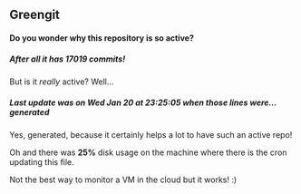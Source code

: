 ## Greengit

#### Do you wonder why this repository is so active?

##### After all it has 17019 commits!

But is it *really* active? Well...

##### Last update was on Wed Jan 20 at 23:25:05 when those lines were... generated

Yes, generated, because it certainly helps a lot to have such an active repo!

Oh and there was **25%** disk usage on the machine
where there is the cron updating this file.

Not the best way to monitor a VM in the cloud but it works! :)
